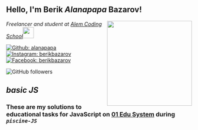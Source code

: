 <h2>Hello, I'm Berik <i>Alanapapa</i> Bazarov!</h2>
<img align='right' src="https://media.giphy.com/media/fuJPZBIIqzbt1kAYVc/giphy.gif" width="230">
<p><em>Freelancer and student at <a href="https://alem.school/" target="_blank">Alem Coding School</a><img src="https://media.giphy.com/media/WUlplcMpOCEmTGBtBW/giphy.gif" width="30"> 
</em></p>

[![Github: alanapapa](https://img.icons8.com/material-outlined/48/000000/github.png?style=flat-square&logo=Instagram&logoColor=white&link=https://www.github.com/alanapapa/)](https://www.github.com/alanapapa/)
[![Instagram: berikbazarov](https://img.icons8.com/fluent/48/000000/instagram-new.png?style=flat-square&logo=Instagram&logoColor=white&link=https://www.instagram.com/berikbazarov/)](https://www.instagram.com/berikbazarov/)
[![Facebook: berikbazarov](https://img.icons8.com/color/48/000000/facebook.png?style=flat-square&logo=Instagram&logoColor=white&link=https://www.facebook.com/bazarovberik/)](https://www.facebook.com/bazarovberik/)

![GitHub followers](https://img.shields.io/github/followers/alanapapa?label=Follow&style=social)


## ***basic JS***
### These are my solutions to educational tasks for JavaScript on [01 Edu System](https://www.01-edu.org/) during *`piscine-JS`*